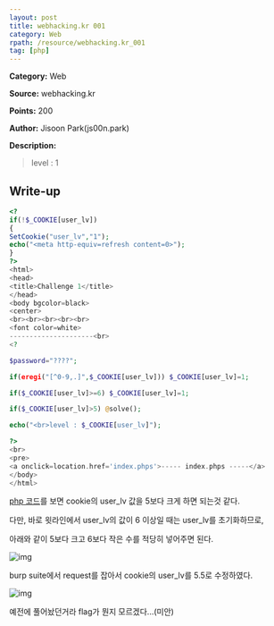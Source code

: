 ```yaml
---
layout: post
title: webhacking.kr 001
category: Web
rpath: /resource/webhacking.kr_001
tag: [php] 
---
```


**Category:** Web

**Source:** webhacking.kr

**Points:** 200

**Author:** Jisoon Park(js00n.park)

**Description:** 

>level : 1

## Write-up

```php
<?
if(!$_COOKIE[user_lv])
{
SetCookie("user_lv","1");
echo("<meta http-equiv=refresh content=0>");
}
?>
<html>
<head>
<title>Challenge 1</title>
</head>
<body bgcolor=black>
<center>
<br><br><br><br><br>
<font color=white>
---------------------<br>
<?

$password="????";

if(eregi("[^0-9,.]",$_COOKIE[user_lv])) $_COOKIE[user_lv]=1;

if($_COOKIE[user_lv]>=6) $_COOKIE[user_lv]=1;

if($_COOKIE[user_lv]>5) @solve();

echo("<br>level : $_COOKIE[user_lv]");

?>
<br>
<pre>
<a onclick=location.href='index.phps'>----- index.phps -----</a>
</body>
</html>
```

[php 코드]({{site.github.master}}{{page.rpath}}/index.phps)를 보면 cookie의 user_lv 값을 5보다 크게 하면 되는것 같다.

다만, 바로 윗라인에서 user_lv의 값이 6 이상일 때는 user_lv를 초기화하므로,

아래와 같이 5보다 크고 6보다 작은 수를 적당히 넣어주면 된다.

![img]({{page.rpath|prepend:site.baseurl}}/edit1.png)

burp suite에서 request를 잡아서 cookie의 user_lv를 5.5로 수정하였다.

![img]({{page.rpath|prepend:site.baseurl}}/flag.png)

예전에 풀어놨던거라 flag가 뭔지 모르겠다...(미안)


